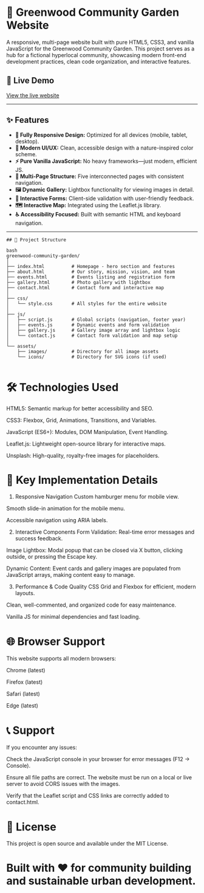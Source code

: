 # 🌿 Greenwood Community Garden Website

A responsive, multi-page website built with pure HTML5, CSS3, and vanilla JavaScript for the Greenwood Community Garden. This project serves as a hub for a fictional hyperlocal community, showcasing modern front-end development practices, clean code organization, and interactive features.

## 🚀 Live Demo

[View the live website ](https://bossy254-levi.github.io/plp-webtechnologies-classroom-july2025-july-2025-final-project-and-deployment-Final-Project-and-Depl/)  

---

## ✨ Features

- **🚀 Fully Responsive Design:** Optimized for all devices (mobile, tablet, desktop).
- **🎨 Modern UI/UX:** Clean, accessible design with a nature-inspired color scheme.
- **⚡ Pure Vanilla JavaScript:** No heavy frameworks—just modern, efficient JS.
- **📄 Multi-Page Structure:** Five interconnected pages with consistent navigation.
- **🖼️ Dynamic Gallery:** Lightbox functionality for viewing images in detail.
- **📝 Interactive Forms:** Client-side validation with user-friendly feedback.
- **🗺️ Interactive Map:** Integrated using the Leaflet.js library.
- **♿ Accessibility Focused:** Built with semantic HTML and keyboard navigation.

---

```
## 📁 Project Structure

bash 
greenwood-community-garden/
│
├── index.html          # Homepage - hero section and features
├── about.html          # Our story, mission, vision, and team
├── events.html         # Events listing and registration form
├── gallery.html        # Photo gallery with lightbox
├── contact.html        # Contact form and interactive map
│
├── css/
│   └── style.css       # All styles for the entire website
│
├── js/
│   ├── script.js       # Global scripts (navigation, footer year)
│   ├── events.js       # Dynamic events and form validation
│   ├── gallery.js      # Gallery image array and lightbox logic
│   └── contact.js      # Contact form validation and map setup
│
└── assets/
    ├── images/         # Directory for all image assets
    └── icons/          # Directory for SVG icons (if used)


```
# 🛠️ Technologies Used
HTML5: Semantic markup for better accessibility and SEO.

CSS3: Flexbox, Grid, Animations, Transitions, and Variables.

JavaScript (ES6+): Modules, DOM Manipulation, Event Handling.

Leaflet.js: Lightweight open-source library for interactive maps.

Unsplash: High-quality, royalty-free images for placeholders.

# 🎯 Key Implementation Details
1. Responsive Navigation
Custom hamburger menu for mobile view.

Smooth slide-in animation for the mobile menu.

Accessible navigation using ARIA labels.

2. Interactive Components
Form Validation: Real-time error messages and success feedback.

Image Lightbox: Modal popup that can be closed via X button, clicking outside, or pressing the Escape key.

Dynamic Content: Event cards and gallery images are populated from JavaScript arrays, making content easy to manage.

3. Performance & Code Quality
CSS Grid and Flexbox for efficient, modern layouts.

Clean, well-commented, and organized code for easy maintenance.

Vanilla JS for minimal dependencies and fast loading.


# 🌐 Browser Support
This website supports all modern browsers:

Chrome (latest)

Firefox (latest)

Safari (latest)

Edge (latest)

# 📞 Support
If you encounter any issues:

Check the JavaScript console in your browser for error messages (F12 -> Console).

Ensure all file paths are correct. The website must be run on a local or live server to avoid CORS issues with the images.

Verify that the Leaflet script and CSS links are correctly added to contact.html.

# 📄 License
This project is open source and available under the MIT License.

# Built with ❤️ for community building and sustainable urban development.
